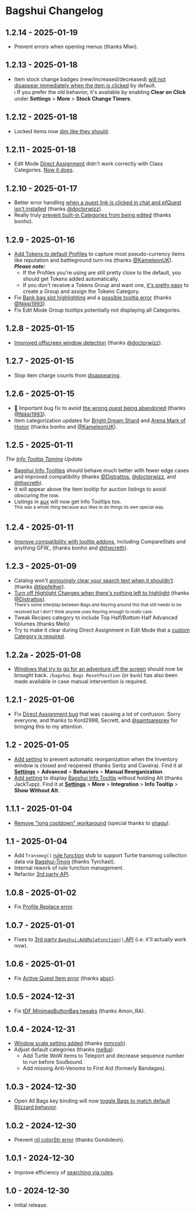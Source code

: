 # Bagshui Changelog

## 1.2.14 - 2025-01-19
* Prevent errors when opening menus (thanks Miwi).

## 1.2.13 - 2025-01-18
* Item stock change badges (new/increased/decreased) [will not disappear immediately when the item is clicked](https://github.com/veechs/Bagshui/issues/57) by default.  
ℹ️ If you prefer the old behavior, it's available by enabling **Clear on Click** under **Settings** > **More** > **Stock Change Timers**.

## 1.2.12 - 2025-01-18
* Locked items now [dim like they should](https://github.com/veechs/Bagshui/issues/56).

## 1.2.11 - 2025-01-18
* Edit Mode [Direct Assignment](https://github.com/veechs/Bagshui/wiki/Edit-Mode#managing-direct-assignment) didn't work correctly with Class Categories. [Now it does](https://github.com/veechs/Bagshui/issues/55).

## 1.2.10 - 2025-01-17
* Better error handling [when a quest link is clicked in chat and pfQuest isn't installed](https://github.com/veechs/Bagshui/issues/52) (thanks [@doctorwizz](https://github.com/doctorwizz)).
* Really truly [prevent built-in Categories from being edited](https://github.com/veechs/Bagshui/issues/35) (thanks bonho).

## 1.2.9 - 2025-01-16
* [Add Tokens to default Profiles](https://github.com/veechs/Bagshui/issues/42) to capture most pseudo-currency items like reputation and battleground turn-ins (thanks [@KameleonUK](https://github.com/KameleonUK)).<br>***Please note:***
  * If the Profiles you're using are still pretty close to the default, you should get Tokens added automatically.
  * If you don't receive a Tokens Group and want one, [it's pretty easy](https://github.com/veechs/Bagshui/wiki/Walkthroughs#creating-a-group) to create a Group and assign the Tokens Category.
* Fix [Bank bag slot highlighting](https://github.com/veechs/Bagshui/issues/50) and a [possible tooltip error](https://github.com/veechs/Bagshui/issues/51) (thanks [@Nikki1993](https://github.com/Nikki1993)).
* Fix Edit Mode Group tooltips potentially not displaying all Categories.

## 1.2.8 - 2025-01-15
* [Improved offscreen window detection](https://github.com/veechs/Bagshui/issues/49) (thanks [@doctorwizz](https://github.com/doctorwizz)).

## 1.2.7 - 2025-01-15
* Stop item charge counts from [disappearing](https://github.com/veechs/Bagshui/issues/36).

## 1.2.6 - 2025-01-15
* 🚨 Important bug fix to avoid [the wrong quest being abandoned](https://github.com/veechs/Bagshui/issues/48) (thanks [@Nikki1993](https://github.com/Nikki1993)).
* Item categorization updates for [Bright Dream Shard](https://github.com/veechs/Bagshui/issues/44) and [Arena Mark of Honor](https://github.com/veechs/Bagshui/issues/41) (thanks bonho and [@KameleonUK](https://github.com/KameleonUK)).

## 1.2.5 - 2025-01-11
*The [Info Tooltip Taming](https://github.com/veechs/Bagshui/milestone/2?closed=1) Update*
* [Bagshui Info Tooltips](https://github.com/veechs/Bagshui/wiki/Item-Information#info-tooltip) should behave much better with fewer edge cases and improved compatibility (thanks [@Distrattos](https://github.com/Distrattos), [@doctorwizz](https://github.com/doctorwizz), and [@thecreth](https://github.com/thecreth)).
* It will appear above the item tooltip for auction listings to avoid obscuring the row.
* Listings in [aux](https://github.com/shirsig/aux-addon-vanilla) will now get Info Tooltips too.<br><sup>This was a *whole thing* because aux likes to do things its own special way.</sup>

## 1.2.4 - 2025-01-11
* [Improve compatibility with tooltip addons](https://github.com/veechs/Bagshui/issues/11), including CompareStats and anything GFW_ (thanks bonho and [@thecreth](https://github.com/thecreth)).

## 1.2.3 - 2025-01-09
* Catalog won't [annoyingly clear your search text when it shouldn't](https://github.com/veechs/Bagshui/issues/24) (thanks [@tippfelher](https://github.com/tippfelher)).
* [Turn off Highlight Changes when there's nothing left to highlight](https://github.com/veechs/Bagshui/issues/19) (thanks [@Distrattos](https://github.com/Distrattos)).<br><sup>There's some interplay between Bags and Keyring around this that still needs to be resolved but I don't think anyone uses Keyring enough to *really* care.</sup>
* Tweak Recipes category to include Top Half/Bottom Half Advanced Volumes (thanks Melo)
* Try to make it clear during Direct Assignment in Edit Mode that a [custom Category is required](https://github.com/veechs/Bagshui/wiki/FAQ#why-cant-i-edit-built-in-objects).

## 1.2.2a - 2025-01-08
* [Windows that try to go for an adventure off the screen](https://github.com/veechs/Bagshui/issues/18) should now be brought back. `/bagshui Bags ResetPosition` (or `Bank`) has also been made available in case manual intervention is required.

## 1.2.1 - 2025-01-06
* Fix [Direct Assignment bug](https://github.com/veechs/Bagshui/issues/17) that was causing a lot of confusion. Sorry everyone, and thanks to Kord2998, Secrett, and [@saintsareprey](https://github.com/saintsareprey) for bringing this to my attention.

## 1.2 - 2025-01-05
* [Add setting](https://github.com/veechs/Bagshui/issues/14) to prevent automatic reorganization when the Inventory window is closed and reopened (thanks Serbz and Caveira). Find it at **[Settings](https://github.com/veechs/Bagshui/wiki/Home#settings)** > **Advanced** > **Behaviors** > **Manual Reorganization**.
* [Add setting](https://github.com/veechs/Bagshui/issues/12) to display [Bagshui Info Tooltip](https://github.com/veechs/Bagshui/wiki/Item-Information#info-tooltip) without holding Alt (thanks JackTupp). Find it at **[Settings](https://github.com/veechs/Bagshui/wiki/Home#settings)** > **More** > **Integration** > **Info Tooltip** > **Show Without Alt**.

## 1.1.1 - 2025-01-04
* [Remove "long cooldown" workaround](https://github.com/veechs/Bagshui/issues/10) (special thanks to [shagu](https://github.com/shagu)).

## 1.1 - 2025-01-04
* Add `Transmog()` [rule function](https://github.com/veechs/Bagshui/wiki/Rules) stub to support Turtle transmog collection data via [Bagshui-Tmog](https://github.com/veechs/Bagshui-Tmog) (thanks Tyrchast).
* Internal rework of rule function management.
* Refactor [3rd party API](https://github.com/veechs/Bagshui/wiki/Developers:-API).

## 1.0.8 - 2025-01-02
* Fix [Profile Replace error](https://github.com/veechs/Bagshui/issues/9).

## 1.0.7 - 2025-01-01
* Fixes to [3rd party `Bagshui:AddRuleFunction()` API](https://github.com/veechs/Bagshui/wiki/Developers:-API) (i.e. it'll actually work now).

## 1.0.6 - 2025-01-01
* Fix [Active Quest Item error](https://github.com/veechs/Bagshui/issues/6) (thanks [absir](https://github.com/absir)).

## 1.0.5 - 2024-12-31
* Fix [tDF MinimapButtonBag tweaks](https://github.com/veechs/Bagshui/issues/5) (thanks Amon_RA).

## 1.0.4 - 2024-12-31
* [Window scale setting added](https://github.com/veechs/Bagshui/issues/4) (thanks [mmrosh](https://github.com/mrrosh)).
* Adjust default categories (thanks [melba](https://github.com/melbaa)):
  * Add Turtle WoW items to Teleport and decrease sequence number to run before Soulbound.
  * Add missing Anti-Venoms to First Aid (formerly Bandages).

## 1.0.3 - 2024-12-30
* Open All Bags key binding will now [toggle Bags to match default Blizzard behavior](https://github.com/veechs/Bagshui/issues/3).

## 1.0.2 - 2024-12-30
* Prevent [nil colorStr error](https://github.com/veechs/Bagshui/issues/2) (thanks Gondoleon).

## 1.0.1 - 2024-12-30
* Improve efficiency of [searching via rules](https://github.com/veechs/Bagshui/wiki/Searching#advanced-searches).

## 1.0 - 2024-12-30
* Initial release.